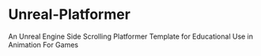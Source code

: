 # Unreal-Platformer
An Unreal Engine Side Scrolling Platformer Template for Educational Use in Animation For Games
